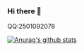 ### Hi there 👋

<!--
**jhlzclf/jhlzclf** is a ✨ _special_ ✨ repository because its `README.md` (this file) appears on your GitHub profile.

Here are some ideas to get you started:

- 🔭 I’m currently working on ...
- 🌱 I’m currently learning ...
- 👯 I’m looking to collaborate on ...
- 🤔 I’m looking for help with ...
- 💬 Ask me about ...
- 📫 How to reach me: ...
- 😄 Pronouns: ...
- ⚡ Fun fact: ...
-->
QQ:2501092078

[![Anurag's github stats](https://github-readme-stats.vercel.app/api?username=jhlzclf)](https://github.com/jhlzclf/jhlzlove.github.io)

